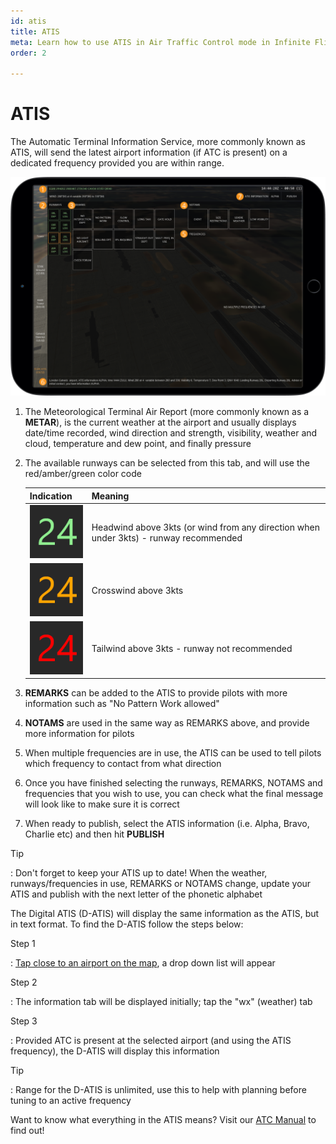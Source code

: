 ```yaml
---
id: atis
title: ATIS
meta: Learn how to use ATIS in Air Traffic Control mode in Infinite Flight.
order: 2

---
```


# ATIS

The Automatic Terminal Information Service, more commonly known as ATIS, will send the latest airport information (if ATC is present) on a dedicated frequency provided you are within range. 



![ATIS Page](_images/manual/frames/atc-atis.png)



1. The Meteorological Terminal Air Report (more commonly known as a **METAR**), is the current weather at the airport and usually displays date/time recorded, wind direction and strength, visibility, weather and cloud, temperature and dew point, and finally pressure


2. The available runways can be selected from this tab, and will use the red/amber/green color code

   | Indication                               | Meaning                                  |
   | ---------------------------------------- | ---------------------------------------- |
   | ![](_images/manual/tables/weather-green.png) | Headwind above 3kts (or wind from any direction when under 3kts) - runway recommended |
   | ![](_images/manual/tables/weather-orange.png) | Crosswind above 3kts                     |
   | ![](_images/manual/tables/weather-red.png) | Tailwind above 3kts - runway not recommended |

3. **REMARKS** can be added to the ATIS to provide pilots with more information such as "No Pattern Work allowed"


4. **NOTAMS** are used in the same way as REMARKS above, and provide more information for pilots


5. When multiple frequencies are in use, the ATIS can be used to tell pilots which frequency to contact from what direction


6. Once you have finished selecting the runways, REMARKS, NOTAMS and frequencies that you wish to use, you can check what the final message will look like to make sure it is correct


7. When ready to publish, select the ATIS information (i.e. Alpha, Bravo, Charlie etc) and then hit **PUBLISH**




Tip

: Don't forget to keep your ATIS up to date! When the weather, runways/frequencies in use, REMARKS or NOTAMS change, update your ATIS and publish with the next letter of the phonetic alphabet



The Digital ATIS (D-ATIS) will display the same information as the ATIS, but in text format. To find the D-ATIS follow the steps below:



Step 1

: [Tap close to an airport on the map](/guide/getting-started/pilot-user-interface/flight-planning#getting-more-from-your-map-and-mini-map), a drop down list will appear

 

Step 2

: The information tab will be displayed initially; tap the "wx" (weather) tab



Step 3

: Provided ATC is present at the selected airport (and using the ATIS frequency), the D-ATIS will display this information 



Tip

: Range for the D-ATIS is unlimited, use this to help with planning before tuning to an active frequency



Want to know what everything in the ATIS means? Visit our [ATC Manual](/guide/atc-manual/4.-atis/4.1-atis#4.1-atis) to find out!
